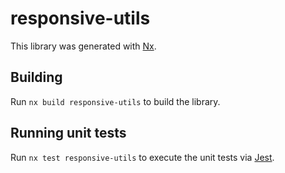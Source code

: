 # responsive-utils

This library was generated with [Nx](https://nx.dev).

## Building

Run `nx build responsive-utils` to build the library.

## Running unit tests

Run `nx test responsive-utils` to execute the unit tests via [Jest](https://jestjs.io).
